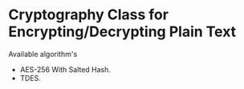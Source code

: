 # Cryptography Class for Encrypting/Decrypting Plain Text

Available algorithm's 

* AES-256 With Salted Hash.<br>
* TDES.
